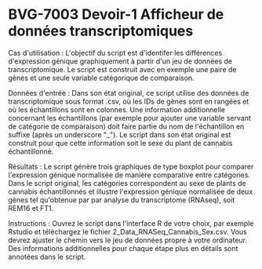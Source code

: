 # BVG-7003 Devoir-1 Afficheur de données transcriptomiques

Cas d'utilisation : L'objectif du script est d'identifer les différences d'expression génique graphiquement à partir d'un jeu de données de transcriptomique. Le script est construit avec en exemple une paire de gènes et une seule variable catégorique de comparaison.

Données d'entrée : Dans son état original, ce script utilise des données de transcriptomique sous format .csv, où les IDs de gènes sont en rangées et où les échantillons sont en colonnes. Une information additionnelle concernant les échantillons (par exemple pour ajouter une variable servant de catégorie de comparaison) doit faire partie du nom de l'échantillon en suffixe (après un underscore "_"). Le script dans son état original est construit pour que cette information soit le sexe du plant de cannabis échantillonné. 

Résultats : Le script génère trois graphiques de type boxplot pour comparer l'expression génique normalisée de manière comparative entre catégories. Dans le script original, les catégories correspondent au sexe de plants de cannabis échantillonnés et illustre l'expression génique normalisée de deux gènes tel qu'obtenue par par analyse du transcriptome (RNAseq), soit REM16 et FT1.

Instructions : Ouvrez le script dans l'interface R de votre choix, par exemple Rstudio et téléchargez le fichier 2_Data_RNASeq_Cannabis_Sex.csv. Vous devrez ajuster le chemin vers le jeu de données propre à votre ordinateur. Des informations additionnelles pour chaque étape plus en détails sont annotées dans le script.

